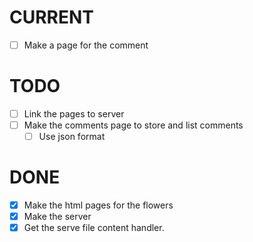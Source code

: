 # CURRENT

- [ ] Make a page for the comment

# TODO

- [ ] Link the pages to server
- [ ] Make the comments page to store and list comments
  - [ ] Use json format

# DONE

- [x] Make the html pages for the flowers
- [x] Make the server
- [x] Get the serve file content handler.
